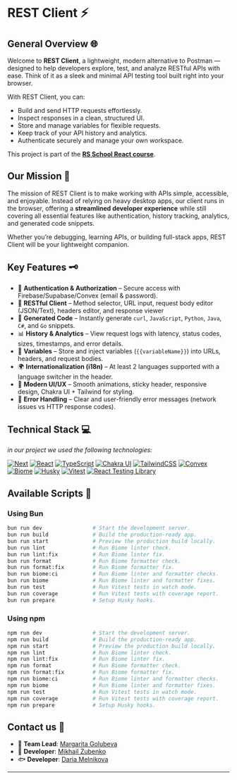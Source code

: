 # REST Client ⚡

## General Overview 🌐

Welcome to **REST Client**, a lightweight, modern alternative to Postman — designed to help developers explore, test, and analyze RESTful APIs with ease.
Think of it as a sleek and minimal API testing tool built right into your browser.

With REST Client, you can:

* Build and send HTTP requests effortlessly.
* Inspect responses in a clean, structured UI.
* Store and manage variables for flexible requests.
* Keep track of your API history and analytics.
* Authenticate securely and manage your own workspace.

This project is part of the **[RS School React course](https://rs.school/courses/reactjs)**.

## Our Mission 🎯

The mission of REST Client is to make working with APIs simple, accessible, and enjoyable. Instead of relying on heavy desktop apps, our client runs in the browser, offering a **streamlined developer experience** while still covering all essential features like authentication, history tracking, analytics, and generated code snippets.

Whether you’re debugging, learning APIs, or building full-stack apps, REST Client will be your lightweight companion.

## Key Features 🗝️

* 🔐 **Authentication & Authorization** – Secure access with Firebase/Supabase/Convex (email & password).
* 📝 **RESTful Client** – Method selector, URL input, request body editor (JSON/Text), headers editor, and response viewer
* 📜 **Generated Code** – Instantly generate `curl`, `JavaScript`, `Python`, `Java`, `C#`, and `Go` snippets.
* 📊 **History & Analytics** – View request logs with latency, status codes, sizes, timestamps, and error details.
* 💾 **Variables** – Store and inject variables (`{{variableName}}`) into URLs, headers, and request bodies.
* 🌍 **Internationalization (i18n)** – At least 2 languages supported with a language switcher in the header.
* 🎨 **Modern UI/UX** – Smooth animations, sticky header, responsive design, Chakra UI + Tailwind for styling.
* 🧩 **Error Handling** – Clear and user-friendly error messages (network issues vs HTTP response codes).

## Technical Stack 💻

*in our project we used the following technologies:*

[![Next][Next]][Next-url]
[![React][React]][React-url]
[![TypeScript][TypeScript]][TypeScript-url]
[![Chakra UI][Chakra]][Chakra-url]
[![TailwindCSS][Tailwind]][Tailwind-url]
[![Convex][Convex]][Convex-url]
[![Biome][Biome]][Biome-url]
[![Husky][Husky]][Husky-url]
[![Vitest][Vitest]][Vitest-url]
[![React Testing Library][RTL]][RTL-url]

## Available Scripts 📑

### Using **Bun**

```sh
bun run dev                # Start the development server.
bun run build              # Build the production-ready app.
bun run start              # Preview the production build locally.
bun run lint               # Run Biome linter check.
bun run lint:fix           # Run Biome linter fix.
bun run format             # Run Biome formatter check.
bun run format:fix         # Run Biome formatter fix.
bun run biome:ci           # Run Biome linter and formatter checks.
bun run biome              # Run Biome linter and formatter fixes.
bun run test               # Run Vitest tests in watch mode.
bun run coverage           # Run Vitest tests with coverage report.
bun run prepare            # Setup Husky hooks.
```

### Using **npm**

```sh
npm run dev                # Start the development server.
npm run build              # Build the production-ready app.
npm run start              # Preview the production build locally.
npm run lint               # Run Biome linter check.
npm run lint:fix           # Run Biome linter fix.
npm run format             # Run Biome formatter check.
npm run format:fix         # Run Biome formatter fix.
npm run biome:ci           # Run Biome linter and formatter checks.
npm run biome              # Run Biome linter and formatter fixes.
npm run test               # Run Vitest tests in watch mode.
npm run coverage           # Run Vitest tests with coverage report.
npm run prepare            # Setup Husky hooks.
```

## Contact us 📩

* 🪼 **Team Lead**: [Margarita Golubeva](https://github.com/stardustmeg)
* 🐡 **Developer**: [Mikhail Zubenko](https://github.com/ripetchor)
* 🐟 **Developer**: [Daria Melnikova](https://github.com/zagorky)

---

<!-- Tech stack links -->

[React]: https://img.shields.io/badge/react-61DAFB.svg?style=for-the-badge&logo=react&logoColor=white&logoSize=large
[React-url]: https://react.dev/
[TypeScript]: https://img.shields.io/badge/TypeScript-3178C6.svg?style=for-the-badge&logo=typescript&logoColor=white
[TypeScript-url]: https://www.typescriptlang.org/
[Next]: https://img.shields.io/badge/next_js-000000?style=for-the-badge&logo=nextdotjs&logoColor=white
[Next-url]: https://next.com/
[Tailwind]: https://img.shields.io/badge/tailwindcss-06B6D4?style=for-the-badge&logo=tailwindcss&logoColor=white
[Tailwind-url]: https://tailwindcss.com/
[Chakra]: https://img.shields.io/badge/chakra_ui-319795?style=for-the-badge&logo=chakraui&logoColor=white
[Chakra-url]: https://chakra-ui.com/
[Convex]: https://img.shields.io/badge/convex-FF6B6B?style=for-the-badge&logo=databricks&logoColor=white
[Convex-url]: https://convex.dev/
[Biome]: https://img.shields.io/badge/biome-60A5FA?style=for-the-badge&logo=biome&logoColor=white
[Biome-url]: https://biomejs.dev/
[Husky]: https://img.shields.io/badge/Husky-F05032?style=for-the-badge&logo=furrynetwork&logoColor=white
[Husky-url]: https://typicode.github.io/husky/
[Vitest]: https://img.shields.io/badge/vitest-6E9F18?style=for-the-badge&logo=vitest&logoColor=white
[Vitest-url]: https://vitest.dev/
[RTL]: https://img.shields.io/badge/react_testing_library-E33332.svg?style=for-the-badge&logo=testinglibrary&logoColor=white
[RTL-url]: https://testing-library.com/docs/react-testing-library/intro/
